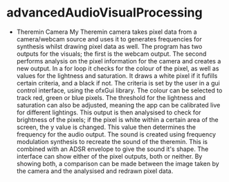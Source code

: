 # advancedAudioVisualProcessing
 - Theremin Camera
 My Theremin camera takes pixel data from a camera/webcam source and uses it to generates frequencies for synthesis whilst drawing pixel data as well. The program has two outputs for the visuals; the first is the webcam output. The second performs analysis on the pixel information for the camera and creates a new output. In a for loop it checks for the colour of the pixel, as well as values for the lightness and saturation. It draws a white pixel if it fufills certain criteria, and a black if not. The criteria is set by the user in a gui control interface, using the ofxGui library. The colour can be selected to track red, green or blue pixels. The threshold for the lightness and saturation can also be adjusted, meaning the app can be calibrated live for different lightings. This output is then analysised to check for brightness of the pixels; if the pixel is white within a certain area of the screen, the y value is changed. This value then determines the frequency for the audio output. The sound is created using frequency modulation synthesis to recreate the sound of the theremin. This is combined with an ADSR envelope to give the sound it's shape. The interface can show either of the pixel outputs, both or neither. By showing both, a comparison can be made between the image taken by the camera and the analysised and redrawn pixel data.
 
 
